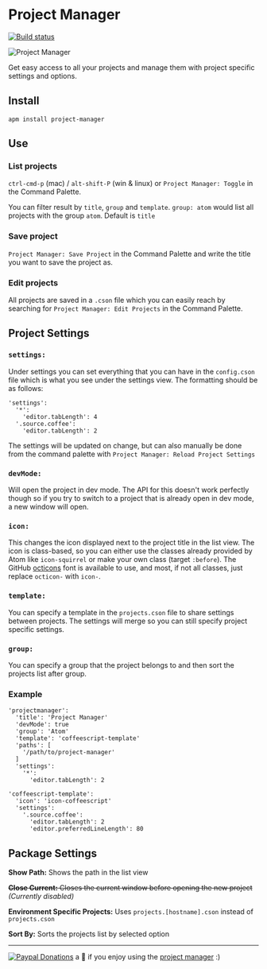 # Project Manager
[![Build status](https://travis-ci.org/danielbrodin/atom-project-manager.svg?branch=master)](https://travis-ci.org/danielbrodin/atom-project-manager/)

![Project Manager](https://raw.github.com/danielbrodin/atom-project-manager/master/project-manager.gif)


Get easy access to all your projects and manage them with project specific settings and options.


## Install
```
apm install project-manager
```

## Use
### List projects
`ctrl-cmd-p` (mac) / `alt-shift-P` (win & linux) or `Project Manager: Toggle` in the Command Palette.

You can filter result by `title`, `group` and `template`.
`group: atom` would list all projects with the group `atom`. Default is `title`

### Save project
`Project Manager: Save Project` in the Command Palette and write the title you want to save the project as.

### Edit projects
All projects are saved in a `.cson` file which you can easily reach by searching for `Project Manager: Edit Projects` in the Command Palette.

## Project Settings
### `settings:`
Under settings you can set everything that you can have in the `config.cson` file which is what you see under the settings view.
The formatting should be as follows:
```
'settings':
  '*':
    'editor.tabLength': 4
  '.source.coffee':
    'editor.tabLength': 2
```
The settings will be updated on change, but can also manually be done from the command palette with `Project Manager: Reload Project Settings`

### `devMode:`
Will open the project in dev mode. The API for this doesn't work perfectly though so if you try to switch to a project that is already open in dev mode, a new window will open.

### `icon:`
This changes the icon displayed next to the project title in the list view. The icon is class-based, so you can either use the classes already provided by Atom like `icon-squirrel` or make your own class (target `:before`). The GitHub [octicons](https://octicons.github.com/) font is available to use, and most, if not all classes, just replace `octicon-` with `icon-`.

### `template:`
You can specify a template in the `projects.cson` file to share settings between projects. The settings will merge so you can still specify project specific settings.

### `group:`
You can specify a group that the project belongs to and then sort the projects list after group.

### Example
```
'projectmanager':
  'title': 'Project Manager'
  'devMode': true
  'group': 'Atom'
  'template': 'coffeescript-template'
  'paths': [
    '/path/to/project-manager'
  ]
  'settings':
    '*':
      'editor.tabLength': 2

'coffeescript-template':
  'icon': 'icon-coffeescript'
  'settings':
    '.source.coffee':
      'editor.tabLength': 2
      'editor.preferredLineLength': 80
```

## Package Settings
**Show Path:** Shows the path in the list view

~~**Close Current:** Closes the current window before opening the new project~~ *(Currently disabled)*

**Environment Specific Projects:** Uses `projects.[hostname].cson` instead of `projects.cson`

**Sort By:** Sorts the projects list by selected option

--------

[![Paypal Donations](https://www.paypalobjects.com/en_US/i/btn/btn_donate_SM.gif)](https://www.paypal.com/cgi-bin/webscr?cmd=_donations&business=DR4XQWAZV6M2A&lc=SE&item_name=Project%20Manager&item_number=atom%2dproject%2dmanager&currency_code=EUR&bn=PP%2dDonationsBF%3abtn_donate_SM%2egif%3aNonHosted) a :beer: if you enjoy using the [project manager](https://github.com/danielbrodin/atom-project-manager) :)